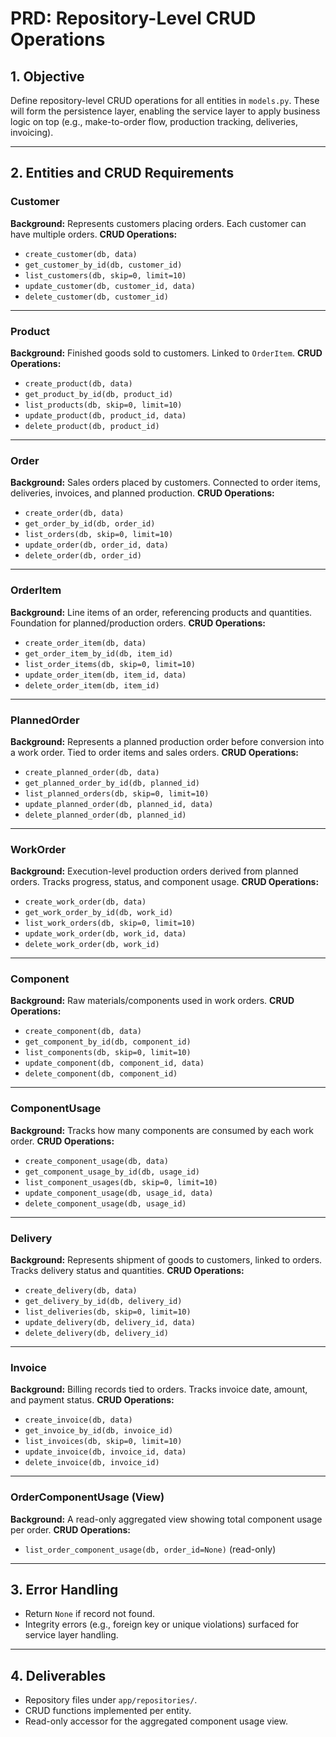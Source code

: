 # PRD: Repository-Level CRUD Operations

## 1. Objective

Define repository-level CRUD operations for all entities in `models.py`. These will form the persistence layer, enabling the service layer to apply business logic on top (e.g., make-to-order flow, production tracking, deliveries, invoicing).

---

## 2. Entities and CRUD Requirements

### **Customer**

**Background:** Represents customers placing orders. Each customer can have multiple orders.
**CRUD Operations:**

* `create_customer(db, data)`
* `get_customer_by_id(db, customer_id)`
* `list_customers(db, skip=0, limit=10)`
* `update_customer(db, customer_id, data)`
* `delete_customer(db, customer_id)`

---

### **Product**

**Background:** Finished goods sold to customers. Linked to `OrderItem`.
**CRUD Operations:**

* `create_product(db, data)`
* `get_product_by_id(db, product_id)`
* `list_products(db, skip=0, limit=10)`
* `update_product(db, product_id, data)`
* `delete_product(db, product_id)`

---

### **Order**

**Background:** Sales orders placed by customers. Connected to order items, deliveries, invoices, and planned production.
**CRUD Operations:**

* `create_order(db, data)`
* `get_order_by_id(db, order_id)`
* `list_orders(db, skip=0, limit=10)`
* `update_order(db, order_id, data)`
* `delete_order(db, order_id)`

---

### **OrderItem**

**Background:** Line items of an order, referencing products and quantities. Foundation for planned/production orders.
**CRUD Operations:**

* `create_order_item(db, data)`
* `get_order_item_by_id(db, item_id)`
* `list_order_items(db, skip=0, limit=10)`
* `update_order_item(db, item_id, data)`
* `delete_order_item(db, item_id)`

---

### **PlannedOrder**

**Background:** Represents a planned production order before conversion into a work order. Tied to order items and sales orders.
**CRUD Operations:**

* `create_planned_order(db, data)`
* `get_planned_order_by_id(db, planned_id)`
* `list_planned_orders(db, skip=0, limit=10)`
* `update_planned_order(db, planned_id, data)`
* `delete_planned_order(db, planned_id)`

---

### **WorkOrder**

**Background:** Execution-level production orders derived from planned orders. Tracks progress, status, and component usage.
**CRUD Operations:**

* `create_work_order(db, data)`
* `get_work_order_by_id(db, work_id)`
* `list_work_orders(db, skip=0, limit=10)`
* `update_work_order(db, work_id, data)`
* `delete_work_order(db, work_id)`

---

### **Component**

**Background:** Raw materials/components used in work orders.
**CRUD Operations:**

* `create_component(db, data)`
* `get_component_by_id(db, component_id)`
* `list_components(db, skip=0, limit=10)`
* `update_component(db, component_id, data)`
* `delete_component(db, component_id)`

---

### **ComponentUsage**

**Background:** Tracks how many components are consumed by each work order.
**CRUD Operations:**

* `create_component_usage(db, data)`
* `get_component_usage_by_id(db, usage_id)`
* `list_component_usages(db, skip=0, limit=10)`
* `update_component_usage(db, usage_id, data)`
* `delete_component_usage(db, usage_id)`

---

### **Delivery**

**Background:** Represents shipment of goods to customers, linked to orders. Tracks delivery status and quantities.
**CRUD Operations:**

* `create_delivery(db, data)`
* `get_delivery_by_id(db, delivery_id)`
* `list_deliveries(db, skip=0, limit=10)`
* `update_delivery(db, delivery_id, data)`
* `delete_delivery(db, delivery_id)`

---

### **Invoice**

**Background:** Billing records tied to orders. Tracks invoice date, amount, and payment status.
**CRUD Operations:**

* `create_invoice(db, data)`
* `get_invoice_by_id(db, invoice_id)`
* `list_invoices(db, skip=0, limit=10)`
* `update_invoice(db, invoice_id, data)`
* `delete_invoice(db, invoice_id)`

---

### **OrderComponentUsage (View)**

**Background:** A read-only aggregated view showing total component usage per order.
**CRUD Operations:**

* `list_order_component_usage(db, order_id=None)` (read-only)

---

## 3. Error Handling

* Return `None` if record not found.
* Integrity errors (e.g., foreign key or unique violations) surfaced for service layer handling.

---

## 4. Deliverables

* Repository files under `app/repositories/`.
* CRUD functions implemented per entity.
* Read-only accessor for the aggregated component usage view.
